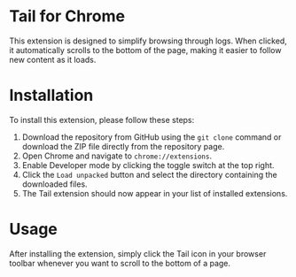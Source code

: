 # Tail for Chrome
This extension is designed to simplify browsing through logs. When clicked, it automatically scrolls to the bottom of the page, making it easier to follow new content as it loads.

# Installation
To install this extension, please follow these steps:

1. Download the repository from GitHub using the `git clone` command or download the ZIP file directly from the repository page.
2. Open Chrome and navigate to `chrome://extensions`.
3. Enable Developer mode by clicking the toggle switch at the top right.
4. Click the `Load unpacked` button and select the directory containing the downloaded files.
5. The Tail extension should now appear in your list of installed extensions.

# Usage
After installing the extension, simply click the Tail icon in your browser toolbar whenever you want to scroll to the bottom of a page.
